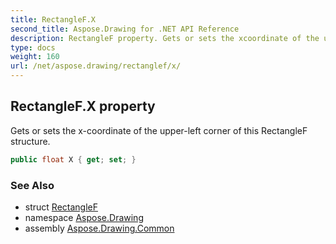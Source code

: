```yaml
---
title: RectangleF.X
second_title: Aspose.Drawing for .NET API Reference
description: RectangleF property. Gets or sets the xcoordinate of the upperleft corner of this RectangleF structure
type: docs
weight: 160
url: /net/aspose.drawing/rectanglef/x/
---
```

## RectangleF.X property

Gets or sets the x-coordinate of the upper-left corner of this RectangleF structure.

```csharp
public float X { get; set; }
```

### See Also

* struct [RectangleF](../)
* namespace [Aspose.Drawing](../../rectanglef/)
* assembly [Aspose.Drawing.Common](../../../)



